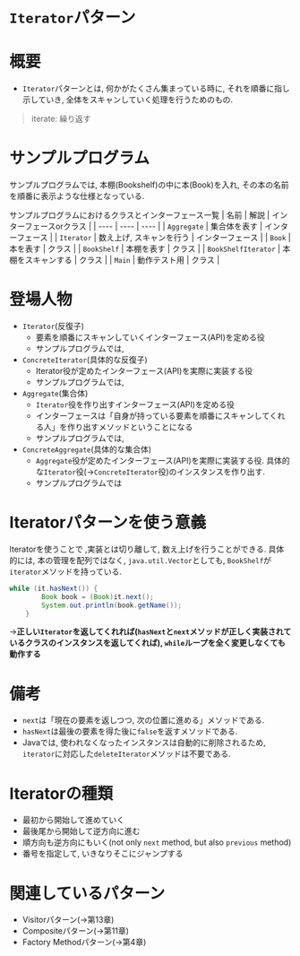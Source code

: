 # `Iterator`パターン

# 概要
- `Iterator`パターンとは, 何かがたくさん集まっている時に, それを順番に指し示していき, 全体をスキャンしていく処理を行うためのもの.
> iterate: 繰り返す

# サンプルプログラム
サンプルプログラムでは, 本棚(Bookshelf)の中に本(Book)を入れ, その本の名前を順番に表示ような仕様となっている.

サンプルプログラムにおけるクラスとインターフェース一覧
|  名前  |  解説 | インターフェースorクラス |
| ---- | ---- | ---- |
| `Aggregate` |  集合体を表す  | インターフェース |
| `Iterator` |  数え上げ, スキャンを行う  | インターフェース |
| `Book` | 本を表す | クラス |
| `BookShelf` | 本棚を表す | クラス |
| `BookShelfIterator` | 本棚をスキャンする | クラス |
| `Main` | 動作テスト用 | クラス |

# 登場人物
- `Iterator`(反復子)
    - 要素を順番にスキャンしていくインターフェース(API)を定める役
    - サンプルプログラムでは, 
- `ConcreteIterator`(具体的な反復子)
    - Iterator役が定めたインターフェース(API)を実際に実装する役
    - サンプルプログラムでは, 
- `Aggregate`(集合体)
    - `Iterator`役を作り出すインターフェース(API)を定める役
    - インターフェースは「自身が持っている要素を順番にスキャンしてくれる人」を作り出すメソッドということになる
    - サンプルプログラムでは, 
- `ConcreteAggregate`(具体的な集合体)
    - `Aggregate`役が定めたインターフェース(API)を実際に実装する役. 具体的な`Iterator`役(→`ConcreteIterator`役)のインスタンスを作り出す.
    - サンプルプログラムでは

# Iteratorパターンを使う意義
Iteratorを使うことで ,実装とは切り離して, 数え上げを行うことができる.
具体的には, 本の管理を配列ではなく, `java.util.Vector`としても, `BookShelf`が`iterator`メソッドを持っている.
```java
while (it.hasNext()) {
        Book book = (Book)it.next();
        System.out.println(book.getName());
    }
```

→**正しい`Iterator`を返してくれれば(`hasNext`と`next`メソッドが正しく実装されているクラスのインスタンスを返してくれば), `while`ループを全く変更しなくても動作する**

# 備考
- `next`は「現在の要素を返しつつ, 次の位置に進める」メソッドである.
- `hasNext`は最後の要素を得た後に`false`を返すメソッドである.
- Javaでは, 使われなくなったインスタンスは自動的に削除されるため, `iterator`に対応した`deleteIterator`メソッドは不要である.

# Iteratorの種類
- 最初から開始して進めていく
- 最後尾から開始して逆方向に進む
- 順方向も逆方向にもいく(not only `next` method, but also `previous` method)
- 番号を指定して, いきなりそこにジャンプする

# 関連しているパターン
- Visitorパターン(→第13章)
- Compositeパターン(→第11章)
- Factory Methodパターン(→第4章)